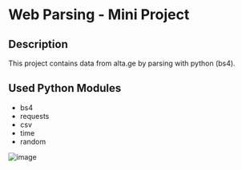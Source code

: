 # Web Parsing - Mini Project
## Description

This project contains data from alta.ge by parsing with python (bs4). 

## Used Python Modules
* bs4 
* requests
* csv
* time
* random


![image](https://user-images.githubusercontent.com/88983923/170689570-98fb55ba-6b98-41c1-85bb-af3deb0072f3.png)


